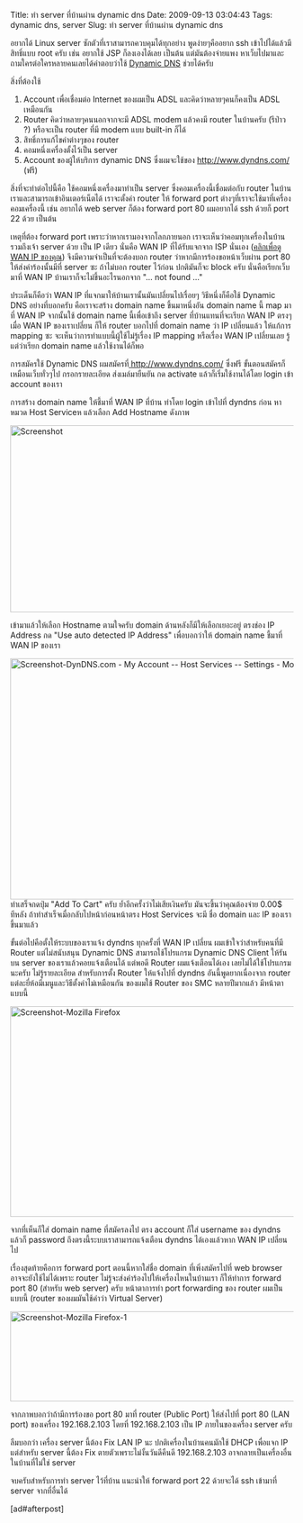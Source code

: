 Title: ทำ server ที่บ้านผ่าน dynamic dns 
Date: 2009-09-13 03:04:43
Tags: dynamic dns, server 
Slug: ทำ server ที่บ้านผ่าน dynamic dns 


อยากได้ Linux  server ซักตัวที่เราสามารถควบคุมได้ทุกอย่าง พูดง่ายๆคืออยาก ssh เข้าไปได้แล้วมีสิทธิ์แบบ root ครับ เช่น อยากใช้ JSP ก็ลงเองได้เลย เป็นต้น แต่มันต้องจ่ายแพง หาเว็บไปมาและถามใครต่อใครหลายคนเลยได้คำตอบว่าใช้ <a href="http://en.wikipedia.org/wiki/Dynamic_DNS">Dynamic DNS</a> ช่วยได้ครับ

สิ่งที่ต้องใช้
<ol>
	<li>Account เพื่อเชื่อมต่อ Internet  ของผมเป็น ADSL และคิดว่าหลายๆคนก็คงเป็น ADSL เหมือนกัน</li>
	<li>Router คิดว่าหลายๆคนนอกจากจะมี ADSL modem แล้วคงมี router ในบ้านครับ (รึป่าว ?) หรือจะเป็น router ที่มี modem แบบ built-in ก็ได้</li>
	<li>สิทธิ์การแก้ไขค่าต่างๆของ router</li>
	<li>คอมหนึ่งเครื่องตั้งไว้เป็น server</li>
	<li>Account ของผู้ให้บริการ dynamic DNS ซึ่งผมจะใช้ของ <a href="http://www.dyndns.com/">http://www.dyndns.com/</a> (ฟรี)</li>
</ol>
สิ่งที่จะทำต่อไปนี้คือ ใช้คอมหนึ่งเครื่องมาทำเป็น server ซึ่งคอมเครื่องนี้เชื่อมต่อกับ router ในบ้านเราและสามารถเข้าอินเตอร์เน็ตได้ เราจะตั้งค่า router ให้ forward port ต่างๆที่เราจะใช้มาที่เครื่องคอมเครื่องนี้ เช่น อยากได้ web server ก็ต้อง forward port 80 ผมอยากได้ ssh ด้วยก็ port 22 ด้วย เป็นต้น

เหตุที่ต้อง forward port เพราะว่าหากเรามองจากโลกภายนอก เราจะเห็นว่าคอมทุกเครื่องในบ้านรวมถึงเจ้า server ด้วย เป็น IP เดียว นั่นคือ WAN IP ที่ได้รับแจกจาก ISP นั่นเอง (<a href="http://wittawat.com/tools/myip.php">คลิกเพื่อดู WAN IP ของคุณ</a>) จึงมีความจำเป็นที่จะต้องบอก router ว่าหากมีการร้องขอหน้าเว็บผ่าน port 80 ให้ส่งคำร้องนั้นมีที่ server ซะ ถ้าไม่บอก router ไว้ก่อน ปกติมันก็จะ block ครับ นั่นคือเรียกเว็บมาที่ WAN IP บ้านเราก็จะไม่ขึ้นอะไรนอกจาก "... not found ..."

ประเด็นก็คือว่า WAN IP ที่แจกมาให้บ้านเรานั้นมันเปลี่ยนไปเรื่อยๆ วิธีหนึ่งก็คือใช้ Dynamic DNS อย่างที่บอกครับ คือเราจะสร้าง domain name ขึ้นมาหนึ่งอัน domain name นี้ map มาที่ WAN IP จากนั้นใช้ domain name นี้เพื่อเข้าถึง server ที่บ้านแทนที่จะเรียก WAN IP ตรงๆ เมื่อ WAN IP ของเราเปลี่ยน ก็ให้ router บอกไปที่ domain name ว่า IP เปลี่ยนแล้ว ให้แก้การ mapping ซะ จะเห็นว่าการทำแบบนี้ผู้ใช้ไม่รู้เรื่อง IP mapping หรือเรื่อง WAN IP เปลี่ยนเลย รู้แต่ว่าเรียก domain name แล้วใช้งานได้ก็พอ

การสมัครใช้ Dynamic DNS ผมสมัครที่<a href="http://www.dyndns.com/"> http://www.dyndns.com/</a> ซึ่งฟรี ขั้นตอนสมัครก็เหมือนเว็บทั่วๆไป กรอกรายละเอียด ส่งเมล์มายืนยัน กด activate แล้วก็เริ่มใช้งานได้โดย login เข้า account ของเรา

การสร้าง domain name ให้ชี้มาที่ WAN IP ที่บ้าน ทำโดย login เข้าไปที่ dyndns ก่อน หาหมวด Host Serviceห แล้วเลือก Add Hostname ดังภาพ

<img class="aligncenter size-full wp-image-270" title="Screenshot" src="http://wittawat.com/blog/wp-content/uploads/2009/09/Screenshot.png" alt="Screenshot" width="659" height="332" />

เข้ามาแล้วให้เลือก Hostname ตามใจครับ domain ด้านหลังก็มีให้เลือกเยอะอยู่ ตรงช่อง IP Address กด "Use auto detected IP Address" เพื่อบอกว่าให้ domain name ชี้มาที่ WAN IP ของเรา

<img class="aligncenter size-full wp-image-271" title="Screenshot-DynDNS.com - My Account -- Host Services -- Settings - Mozilla Firefox" src="http://wittawat.com/blog/wp-content/uploads/2009/09/Screenshot-DynDNS.com-My-Account-Host-Services-Settings-Mozilla-Firefox.png" alt="Screenshot-DynDNS.com - My Account -- Host Services -- Settings - Mozilla Firefox" width="644" height="428" />ทำเสร็จกดปุ่ม "Add To Cart" ครับ ย้ำอีกครั้งว่าไม่เสียเงินครับ มันจะขึ้นว่าคุณต้องจ่าย 0.00$ ทีหลัง ถ้าทำสำเร็จเมื่อกลับไปหน้าก่อนหน้าตรง Host Services จะมี ชื่อ domain และ IP ของเราขึ้นมาแล้ว

ขั้นต่อไปคือตั้งให้ระบบของเราแจ้ง dyndns ทุกครั้งที่ WAN IP เปลี่ยน ผมเข้าใจว่าสำหรับคนที่มี Router แต่ไม่สนับสนุน Dynamic DNS สามารถใช้โปรแกรม Dynamic DNS Client ให้รันบน server ของเราแล้วคอยแจ้งเตือนได้ แต่พอดี Router ผมแจ้งเตือนได้เอง เลยไม่ได้ใช้โปรแกรมนะครับ ไม่รู้รายละเอียด สำหรับการตั้ง Router ให้แจ้งไปที่ dyndns อันนี้พูดยากเนื่องจาก router แต่ละยี่ห้อมีเมนูและวิธีตั้งค่าไม่เหมือนกัน ของผมใช้ Router ของ SMC หลายปีมากแล้ว มีหน้าตาแบบนี้

<img class="aligncenter size-full wp-image-272" title="Screenshot-Mozilla Firefox" src="http://wittawat.com/blog/wp-content/uploads/2009/09/Screenshot-Mozilla-Firefox.png" alt="Screenshot-Mozilla Firefox" width="616" height="374" />

จากที่เห็นก็ใส่ domain name ที่สมัครลงไป ตรง account ก็ใส่ username ของ dyndns แล้วก็ password ถึงตรงนี้ระบบเราสามารถแจ้งเตือน dyndns ได้เองแล้วหาก WAN IP เปลี่ยนไป

เรื่องสุดท้ายคือการ forward port ตอนนี้หากใส่ชื่อ domain ที่เพิ่งสมัครไปที่ web browser อาจจะยังใช้ไม่ได้เพราะ router ไม่รู้จะส่งคำร้องไปให้เครื่องไหนในบ้านเรา ก็ให้ทำการ forward port 80 (สำหรับ web server) ครับ หน้าตาการทำ port forwarding ของ router ผมเป็นแบบนี้ (router ของผมมันใช้คำว่า Virtual Server)

<img class="aligncenter size-full wp-image-273" title="Screenshot-Mozilla Firefox-1" src="http://wittawat.com/blog/wp-content/uploads/2009/09/Screenshot-Mozilla-Firefox-1.png" alt="Screenshot-Mozilla Firefox-1" width="627" height="160" />

จากภาพบอกว่าถ้ามีการร้องขอ port 80 มาที่ router (Public Port) ให้ส่งไปที่ port 80 (LAN port) ของเครื่อง 192.168.2.103 โดยที่ 192.168.2.103 เป็น IP ภายในของเครื่อง server ครับ

ลืมบอกว่า เครื่อง server นี้ต้อง Fix LAN IP นะ ปกติเครื่องในบ้านคนมักใช้ DHCP เพื่อแจก IP แต่สำหรับ server นี้ต้อง Fix ตายตัวเพราะไม่งั้นวันดีคืนดี 192.168.2.103 อาจกลายเป็นเครื่องอื่นในบ้านที่ไม่ใช่ server

จบครับสำหรับการทำ server ไว้ที่บ้าน แนะนำให้ forward port 22 ด้วยจะได้ ssh เข้ามาที่ server จากที่อื่นได้

[ad#afterpost]
